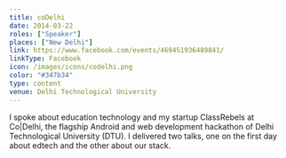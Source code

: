 ```yaml
---
title: coDelhi
date: 2014-03-22
roles: ["Speaker"]
places: ["New Delhi"]
link: https://www.facebook.com/events/469451936489841/
linkType: Facebook
icon: /images/icons/codelhi.png
color: "#347b34"
type: content
venue: Delhi Technological University
---
```


I spoke about education technology and my startup ClassRebels at Co|Delhi, the flagship Android and web development hackathon of Delhi Technological University (DTU). I delivered two talks, one on the first day about edtech and the other about our stack.

<!--more-->